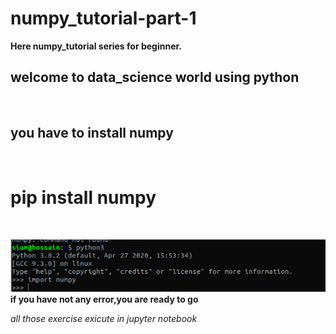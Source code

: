 # numpy_tutorial-part-1
<b>Here numpy_tutorial series for beginner.</b><br>
<h2>welcome to data_science world using python</h2><br>

<h2>you have to install numpy</h2><br>

<h1>pip install numpy</h1><br>

![Screenshot](np.png)<br>
**if you have not any error,you are ready to go**<br>

*all those exercise exicute in jupyter notebook*





